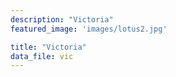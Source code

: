 ```yaml
---
description: "Victoria"
featured_image: 'images/lotus2.jpg'

title: "Victoria"
data_file: vic
---
```

